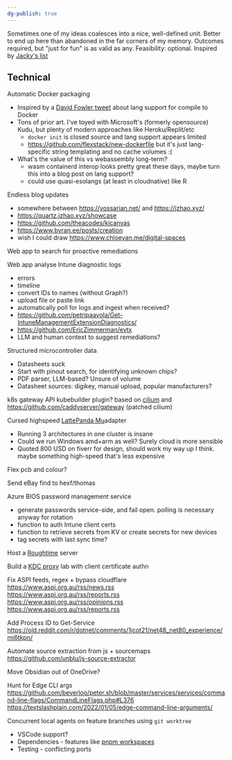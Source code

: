 ```yaml
---
dg-publish: true
---
```

Sometimes one of my ideas coalesces into a nice, well-defined unit. Better to end up here than abandoned in the far corners of my memory.
Outcomes required, but "just for fun" is as valid as any. Feasibility: optional. Inspired by [Jacky's list](https://jzhao.xyz/thoughts/idea-list)
## Technical
Automatic Docker packaging
* Inspired by a [David Fowler tweet](https://x.com/davidfowl/status/1880714530390786268) about lang support for compile to Docker
* Tons of prior art. I've toyed with Microsoft's (formerly opensource) Kudu, but plenty of modern approaches like Heroku/Replit/etc
	* `docker init` is closed source and lang support appears limited
	* https://github.com/flexstack/new-dockerfile but it's just lang-specific string templating and no cache volumes :(
* What's the value of this vs webassembly long-term?
	* wasm containerd interop looks pretty great these days, maybe turn this into a blog post on lang support?
	* could use quasi-esolangs (at least in cloudnative) like R

Endless blog updates
* somewhere between https://yossarian.net/ and https://jzhao.xyz/
* https://quartz.jzhao.xyz/showcase
* https://github.com/theacodes/kicanvas
* https://www.byran.ee/posts/creation
* wish I could draw https://www.chloeyan.me/digital-spaces

Web app to search for proactive remediations

Web app analyse Intune diagnostic logs
* errors
* timeline
* convert IDs to names (without Graph?)
* upload file or paste link
* automatically poll for logs and ingest when received?
* https://github.com/petripaavola/Get-IntuneManagementExtensionDiagnostics/
* https://github.com/EricZimmerman/evtx
* LLM and human context to suggest remediations?

Structured microcontroller data
* Datasheets suck
* Start with pinout search, for identifying unknown chips?
* PDF parser, LLM-based? Unsure of volume
* Datasheet sources: digikey, manual upload, popular manufacturers?

k8s gateway API kubebuilder plugin? based on [cilium](https://github.com/cilium/cilium/blob/ec8e005fcb38d56112c054b3ce4668f65d3b4184/operator/pkg/gateway-api/gatewayclass.go) and https://github.com/caddyserver/gateway (patched cilium)

Cursed highspeed [LattePanda Mu](https://www.dfrobot.com/kit-004.html)adapter
* Running 3 architectures in one cluster is insane
* Could we run Windows amd+arm as well? Surely cloud is more sensible
* Quoted 800 USD on fiverr for design, should work my way up I think. maybe something high-speed that's less expensive

Flex pcb and colour? 

Send eBay find to hexf/thomas

Azure BIOS password management service
* generate passwords service-side, and fail open. polling is necessary anyway for rotation
* function to auth Intune client certs
* function to retrieve secrets from KV or create secrets for new devices
* tag secrets with last sync time?

Host a [Roughtime](https://datatracker.ietf.org/doc/draft-ietf-ntp-roughtime/13/) server

Build a [KDC proxy](https://x.com/awakecoding/status/1893467036698710245) lab with client certificate authn

Fix ASPI feeds, regex + bypass cloudflare
https://www.aspi.org.au/rss/news.rss
https://www.aspi.org.au/rss/reports.rss
https://www.aspi.org.au/rss/opinions.rss
https://www.aspi.org.au/rss/reports.rss

Add Process ID to Get-Service https://old.reddit.com/r/dotnet/comments/1jcot21/net48_net80_experience/mi6tkpn/

Automate source extraction from js + sourcemaps https://github.com/unblu/js-source-extractor

Move Obsidian out of OneDrive?

Hunt for Edge CLI args https://github.com/beverloo/peter.sh/blob/master/services/services/command-line-flags/CommandLineFlags.php#L376
https://textslashplain.com/2022/01/05/edge-command-line-arguments/

Concurrent local agents on feature branches using `git worktree`
* VSCode support?
* Dependencies - features like [pnpm workspaces](https://pnpm.io/workspaces)
* Testing - conflicting ports